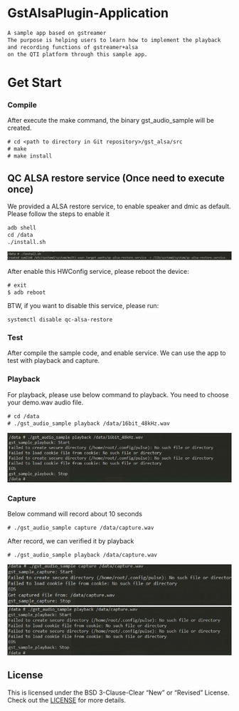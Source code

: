 # GstAlsaPlugin-Application
```
A sample app based on gstreamer
The purpose is helping users to learn how to implement the playback and recording functions of gstreamer+alsa
on the QTI platform through this sample app.
```

# Get Start


### Compile
After execute the make command, the binary gst_audio_sample will be created.
```
# cd <path to directory in Git repository>/gst_alsa/src
# make
# make install
```

## QC ALSA restore service (Once need to execute once)
We provided a ALSA restore service, to enable speaker and dmic as default.
Please follow the steps to enable it
```
adb shell
cd /data
./install.sh
```

![Image text](image/05_init_service.png)

After enable this HWConfig service, please reboot the device:
```
# exit
$ adb reboot
```

BTW, if you want to disable this service, please run:
```
systemctl disable qc-alsa-restore
```

### Test
After compile the sample code, and enable service.
We can use the app to test with playback and capture.
###  Playback
For playback, please use below command to playback.
You need to choose your demo.wav audio file.
```
# cd /data
# ./gst_audio_sample playback /data/16bit_48kHz.wav
```
![Image text](image/01_playback.png)

### Capture
Below command will record about 10 seconds
```
# ./gst_audio_sample capture /data/capture.wav
```
After record, we can verified it by playback
```
# ./gst_audio_sample playback /data/capture.wav
```
![Image text](image/03_capture.png)
![Image text](image/04_capture_playback.png)

## License
This is licensed under the BSD 3-Clause-Clear “New” or “Revised” License. Check out the [LICENSE](LICENSE) for more details.
